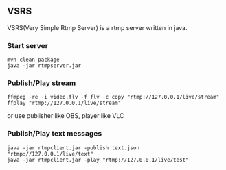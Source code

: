 ## VSRS

VSRS(Very Simple Rtmp Server) is a rtmp server written in java.

### Start server
```
mvn clean package
java -jar rtmpserver.jar
```

### Publish/Play stream
```
ffmpeg -re -i video.flv -f flv -c copy "rtmp://127.0.0.1/live/stream"
ffplay "rtmp://127.0.0.1/live/stream"
```
or use publisher like OBS, player like VLC

### Publish/Play text messages
```
java -jar rtmpclient.jar -publish text.json "rtmp://127.0.0.1/live/text"
java -jar rtmpclient.jar -play "rtmp://127.0.0.1/live/test"
```